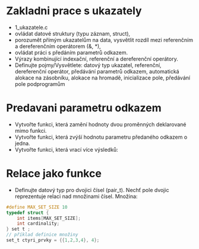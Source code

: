 # Zakladni prace s ukazately
* 1_ukazatele.c
* ovládat datové struktury (typu záznam, struct),
* porozumět přímým ukazatelům na data, vysvětlit rozdíl mezi referenčním a dereferenčním operátorem (&, *),
* ovládat práci s předáním parametrů odkazem.
* Výrazy kombinující indexační, referenční a dereferenční operátory.
* Definujte pojmy/Vysvětlete: datový typ ukazatel, referenční, dereferenční operátor, předávání parametrů odkazem, automatická alokace na zásobníku, alokace na hromadě, inicializace pole, předávání pole podprogramům

# Predavani parametru odkazem
* Vytvořte funkci, která zamění hodnoty dvou proměnných deklarované mimo funkci.
* Vytvořte funkci, která zvýší hodnotu parametru předaného odkazem o jedna.
* Vytvořte funkci, která vrací více výsledků:

# Relace jako funkce
* Definujte datový typ pro dvojici čísel (pair_t). Nechť pole dvojic reprezentuje relaci nad množinami čísel. Množina:
```c
#define MAX_SET_SIZE 10
typedef struct {
    int items[MAX_SET_SIZE];
    int cardinality;
} set t ;
// příklad definice množiny
set_t ctyri_prvky = {{1,2,3,4}, 4};
```